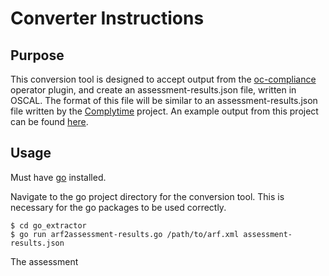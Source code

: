 # Converter Instructions

## Purpose
This conversion tool is designed to accept output from the [oc-compliance](https://github.com/openshift/oc-compliance) operator plugin, and create an assessment-results.json file, written in OSCAL. The format of this file will be similar to an assessment-results.json file written by the [Complytime](https://github.com/complytime) project. An example output from this project can be found [here](https://github.com/nathanstrahs/zero-trust-visualization/blob/main/docs/exampleUploads/EXAMPLE_UPLOAD.json).

## Usage
Must have [go](https://go.dev/doc/install) installed.

Navigate to the go project directory for the conversion tool. This is necessary for the go packages to be used correctly.

```
$ cd go_extractor
$ go run arf2assessment-results.go /path/to/arf.xml assessment-results.json
```

The assessment 